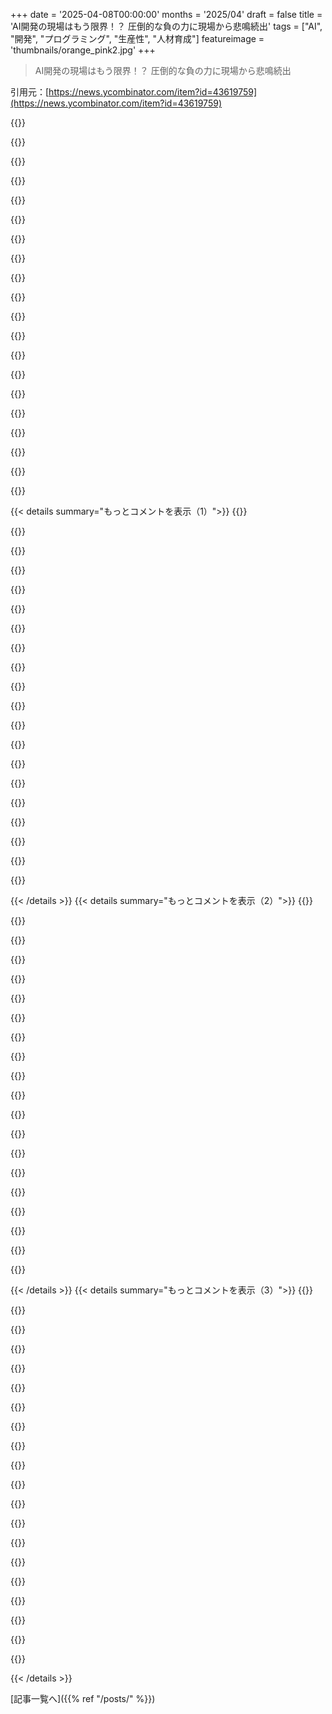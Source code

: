 +++
date = '2025-04-08T00:00:00'
months = '2025/04'
draft = false
title = 'AI開発の現場はもう限界！？ 圧倒的な負の力に現場から悲鳴続出'
tags = ["AI", "開発", "プログラミング", "生産性", "人材育成"]
featureimage = 'thumbnails/orange_pink2.jpg'
+++

> AI開発の現場はもう限界！？ 圧倒的な負の力に現場から悲鳴続出

引用元：[https://news.ycombinator.com/item?id=43619759](https://news.ycombinator.com/item?id=43619759)

{{<matomeQuote body="俺はいつも、diffで緑より赤の行が多い開発者を目指してきたんだよね。宣言的に何百もの結合テストを作成できるように、ライブラリを書くのが好きなんだ。2日間姿を消して、ループ変数を2つ入れ替えるだけで10倍のスピードアップを実現したりする。でも、今の環境じゃ俺の居場所はないかも。AIを使って大量のコードを書けないわけじゃないけど、AIを使うと成功の指標がスピード・トゥ・プロダクションになっちゃうんだもん。ダメなコードの解決策が、さらに多くのコードってことになってるし。AIは絶対削除なんてしないよ。発表しなきゃ死ぬ、みたいな風潮が俺たちにも押し寄せてきてて悲しい。まるで俺のPythonプログラミングがメインフレームの人たちを時代遅れにさせたみたいで、年取った気分だよ。AI開発者を時代遅れにするのは何なんだろうな…。" userName="justonceokay" createdAt="2025-04-08T13:12:25" color="">}}

{{<matomeQuote body="AIは絶対に削除しないってことはないよ。実際、俺はよくAIを使って削除してるし。コードをコピーして、AIにコードを単純化または簡潔にするように指示するんだ。すると、通常、コード行数が減るよ。<br>AIがコードから機能全体を削除しないという意味なら別だけど。でも、AIにそう指示すればそれもできる。問題は、企業が削除することに十分な価値を置いてなくて、新機能を追加することだけに焦点を当ててることだと思うな。それはAIの問題じゃないけどね。" userName="ajjenkins" createdAt="2025-04-08T14:57:14" color="#ff33a1">}}

{{<matomeQuote body="俺はLLMで生成されたコードの大ファンじゃないけど、GPが「AIは絶対に削除しない」って断言してるのは、明らかに間違ってるのに、他の意見を鵜呑みにするのが難しい。あと、俺の同僚にもN日間姿を消すやつがいたけど、その間に要件が変わって(ビジネスではよくあること)、コミュニケーション不足のせいで彼の仕事は新しい要件と互換性がなくなってた。だから、誰かが真空状態で10倍のスピードアップを達成したからといって、必ずしも良いこととは限らないんだよ。" userName="Freedom2" createdAt="2025-04-08T16:00:18" color="">}}

{{<matomeQuote body="アーキテクチャ宇宙飛行士になるリスクにも注意が必要だよね。テスト用の宣言型フレームワークは、場合によっては理にかなってるかもしれないけど、多くの場合、1回か2回しか使わないものをスクリプト化する複雑な方法になるだけだよ。そして、いざ使うときには、結局メンテナに電話して助けを求める羽目になるんだ。もちろん、メンテナは必要とされてるって感じられて嬉しいんだけどね。" userName="fifilura" createdAt="2025-04-08T16:19:27" color="">}}

{{<matomeQuote body="Copilotをしばらく使ってみたんだけど、これは本当に感動したことの一つなんだよね。ごちゃごちゃしたコードの塊を、不要なものを削除して単純化するのがすごく得意で、時には1行のlambdaにまで減らすこともあった。すごく役に立つよ！" userName="ryandrake" createdAt="2025-04-08T15:15:53" color="#ff5733">}}

{{<matomeQuote body="＞時には1行のlambdaにまで減らすこともあった。<br>お願いだから、それはやめてね！読みやすいコードは、賢いコードよりも優れてるんだから！" userName="buggy6257" createdAt="2025-04-08T16:36:03" color="">}}

{{<matomeQuote body="まさか、こんなコード見たことないって言うんじゃないよね？<br>var ageLookup = new Dictionary<AgeRange, List<Member>>();<br>foreach (var member in members) {<br> var ageRange = member.AgeRange;<br> if (ageLookup.ContainsKey(ageRange)) {<br> ageLookup[ageRange].Add(member);<br> } else {<br> ageLookup[ageRange] = new List<Member>();<br> ageLookup[ageRange].Add(member);<br> }<br>}<br><br>こんなふうに書けるのに：<br>var ageLookup = members.ToLookup(m => m.AgeRange, m => m);" userName="n4r9" createdAt="2025-04-09T09:44:43" color="#ff5733">}}

{{<matomeQuote body="俺はこう思うな。<br>var ageLookup = new Dictionary<AgeRange, List<Member>>();<br>foreach (var member in members) {<br> ageLookup.getOrCreate(member.AgeRange, List::new).add(member);<br>}<br><br>こっちの方が長期的には読みやすい…（覚えるべき定義済みのメソッド/概念が少ないから）。" userName="davidgay" createdAt="2025-04-10T03:32:59" color="">}}

{{<matomeQuote body="`getOrCreate`ってどこで定義されてるの？カスタムの拡張メソッド？それに、もしかしたら俺たちは違う言語で考えてるのかも。俺はC#を書いてるけど、そっちはC++っぽい？<br>読みやすさには、親しみやすさだけでなく、簡潔さも含まれる。コードベースで他に何が起こってるかにもよると思うけどね。俺のソリューションの一つに、`ToLookup`が15回も使われてるデータベースアクセスclassがある。確かに概念を学ぶ必要はあるけど、組み込みメソッドだし、理解してしまえば大きなメリットになるんだ。" userName="n4r9" createdAt="2025-04-10T07:28:24" color="#ff5733">}}

{{<matomeQuote body="lambdaの方が読みやすい場合もあるよ。”lambda x : x if x else 1”はかなり理解しやすいし、別に定義された関数にする必要はないよね。<br>開発スタイルはツールにも依存するってことも言っておくべきかな。IDEでインライン関数が読みやすく表示されるなら、簡潔に定義されたlambdaを使っても問題ないと思う。結局のところ、読みやすさはある程度個人的な好みだからね。" userName="throwaway889900" createdAt="2025-04-08T16:55:27" color="#45d325">}}

{{<matomeQuote body="俺のめっちゃクレバーな一行野郎も、説明を付け足さないと後で見返したときマジわかんなくなるんだよねー。" userName="gopher_space" createdAt="2025-04-08T21:33:55" color="">}}

{{<matomeQuote body="特にAIが生成した「クレバー」なコードはヤバい！<br>人間が書いたクレバーなコードなら、まだ誰かが理解してるって信じられるけど、AIが生成した「クレバー」なコードを信じるなんて考えただけで鳥肌立つわ。" userName="bluefirebrand" createdAt="2025-04-08T16:50:19" color="#ff33a1">}}

{{<matomeQuote body="あと、まともな人間がやらかすミスって、他の人間が予測、認識、理解できるように、ある程度ロジックに沿ってるんだよね。" userName="Terr_" createdAt="2025-04-09T01:00:13" color="#ff33a1">}}

{{<matomeQuote body="誰だよ、AIに言われたゴミみたいなコードをそのまま受け入れて、理解もせずにCLにsubmitするエンジニア達は？<br>そもそも、LLMを使う前のコードの方がマシだったのかよ？" userName="vkou" createdAt="2025-04-09T06:58:58" color="">}}

{{<matomeQuote body="一行のlambda式よりも、無駄な処理がいっぱいの10行のクソコードの方が分かりやすいって誰が言ってんだ？" userName="jcelerier" createdAt="2025-04-09T00:15:14" color="">}}

{{<matomeQuote body="これってただの俺の投影かもだけど…。<br>u/justonceokay's が言ってた＞悪いコードの解決策は、もっとコードを書くこと”<br>Gen-AIは「粗悪品」の大量生産をさらに自動化してるだけじゃね？<br>u/justonceokay's ＞AIは削除を生み出さない”<br>Gen-AIは、コードの必要性をなくせるのか？<br>従来の品質保証の役割を果たせるのか？まだ無理だよね。Gen-AIはITとかデータ処理の猿マネは絶対にできる。" userName="specialist" createdAt="2025-04-08T18:29:51" color="#45d325">}}

{{<matomeQuote body="＞Can Gen-AI, moot the need for code?<br>面接で、プロジェクトを潰した話をしたら、半分の人が理解してくれなかった。クライアントに神だと思わせるメリットを説明する必要があった。 wisdomとか長期的な思考が評価されない時代に、AIに賢さを求めるのはナンセンス。" userName="gopher_space" createdAt="2025-04-08T22:07:59" color="">}}

{{<matomeQuote body="マネージャーは知識労働者とは別じゃない。AIがwisdomを扱えるなら、AIの使用を求めるマネージャーのほとんどを置き換えるだろうね。" userName="roenxi" createdAt="2025-04-09T03:27:17" color="#785bff">}}

{{<matomeQuote body="＞Can Gen-AI, moot the need for code?<br>SICP読めば「プログラムは人が読むために書かれるべきで、機械が実行するのはついでだ」って言葉が出てくる。コードは数学や音楽の記号みたいなもん。Gen-AIは電子的な友達を作るだけ。アイデアを共有するにはプログラミング言語が必要。" userName="bitwize" createdAt="2025-04-09T06:34:40" color="#38d3d3">}}

{{<matomeQuote body="＞if you read your SICP you will come across the aphorism that “programs must be written for people to read, and only incidentally for machines to execute.”<br>AIがAIに読ませるための履歴書を書くように、AIがAIにしか読めないコードを生成する時代が来るのかもね。" userName="teamonkey" createdAt="2025-04-09T08:12:52" color="#785bff">}}

{{< details summary="もっとコメントを表示（1）">}}
{{<matomeQuote body="もしかしたらねー。AIの最終形態は映画『Her』のラストみたいになるんじゃないかなって想像してる。AI同士が連携して、人間には理解できない方法でコミュニケーションを取り、超越した存在になるんだ。で、人間は取り残されて、ただ人間的なことをして過ごす、みたいな。" userName="bitwize" createdAt="2025-04-09T08:43:36" color="">}}

{{<matomeQuote body="＞見えなかったのは、彼が目立つためにpushした未テストのSQLクエリとかregexとか設定ミスで俺たちが経験した寝不足の日々だったんだよね。結局、エッジケースのテスト不足と、早くリリースしたがる姿勢が原因。<br>もしこれをやったら自分の首を絞めることになるよ。マネジメントに失敗と修正にかかる時間を見せないと、彼らは新しいおもちゃは全部順調だと思い込んで、その計画をみんなに押し付けて、本当のコストとメリットに気づかないんだ。" userName="pja" createdAt="2025-04-08T13:29:11" color="#ff5733">}}

{{<matomeQuote body="会社が10倍のスピードアップを評価するなら、君はこの環境で絶対に活躍できる場所があるよ。ただ、AIが生成する構造化されていないものから問題を見つけ出すのは大変だから、2日じゃなくて5日かかるようになるかもね。" userName="AnimalMuppet" createdAt="2025-04-08T14:52:48" color="">}}

{{<matomeQuote body="もし、お金を全部握ってる人とか、お金を得るのが仕事の人と一緒に働いたことがあるならわかると思うけど、市場に出すまでの時間が最重要視されることが多いんだよね。明日リリースできるものを、1か月後に出すよりも、AIの粗悪品を量産する方がずっと価値があるんだ。<br>LevelsIOのフライトシミュレーターはひどかった。でも彼の費用対効果はめちゃくちゃ高いから、ビジネスマンなら、彼の成功を真似しようとしないのは脳死だよ。" userName="bitwize" createdAt="2025-04-09T04:26:14" color="#ff5733">}}

{{<matomeQuote body="LLMがコーディングにもたらしてる影響って、インターネットとかアテンションエコノミーがジャーナリズムにもたらした影響に似てる気がする。" userName="bookman117" createdAt="2025-04-09T05:34:13" color="#ff5733">}}

{{<matomeQuote body="＞AIの利用によって、成功の指標はスピード・トゥ・プロダクションになった<br>ほとんどの会社で昔からそうじゃなかったっけ？早く市場に出して、すぐに機能を追加して、売って、さらに機能を追加する、みたいな？" userName="DeathArrow" createdAt="2025-04-08T15:16:30" color="">}}

{{<matomeQuote body="LLMのコード生成がKubernetesとかLinuxみたいなオープンソースプロジェクトにどんな影響を与えるのか気になるな。" userName="candiddevmike" createdAt="2025-04-08T14:53:41" color="">}}

{{<matomeQuote body="LinusがLLMについてどう思ってるのか、まだよく知らないんだよね。気になる。<br>彼が生成するコードは、彼が考える基準に満たないコードの歴史から考えると、LLMが生成するコードには感銘を受けてないんじゃないかなーって思うけど、わかんないや" userName="bluefirebrand" createdAt="2025-04-08T15:09:12" color="">}}

{{<matomeQuote body="AIの粗悪コードのデバッグとか、パフォーマンスチューニングとか、リント（または動的型付け言語の型チェッカー）の厳格さを上げてバグを追い出すとか、そういう分野はまだ需要があると思うな。より良い保証をしてくれる言語/ランタイムの必要性もね。<br>今はハイプサイクルの初期段階だよ。技術的負債の問題は1、2年後に表面化するだろうね。" userName="NortySpock" createdAt="2025-04-08T14:20:08" color="#45d325">}}

{{<matomeQuote body="＞AIの粗悪コードのデバッグとか、パフォーマンスチューニングとか…<br>ああ、メンテナンスね。仕事で一番楽しくてやりがいのある部分だよねー。（皮肉）" userName="AlexandrB" createdAt="2025-04-08T15:07:08" color="">}}

{{<matomeQuote body="おめでとう、コストセンターに昇格だね。で、適当にやる連中が、あんたがメンテしなきゃいけない機能を作りまくってトップに上り詰めるんだよ。" userName="WesolyKubeczek" createdAt="2025-04-08T15:21:13" color="">}}

{{<matomeQuote body="もっとレイヤーの低いところに行くべきだよ。AIを使うんじゃなくて、AIを書くんだ。当面はAIを速くする機会がたくさんある。アセンブリのプログラマーは最初のCコンパイラーが生成したコードにうんざりしてたはず。そして個人的には、昔書いてたC＋＋コードに比べてPythonの効率の悪さにうんざりしてる。常に非効率と引き換えに開発速度を上げてきたんだ。" userName="rqtwteye" createdAt="2025-04-08T14:31:29" color="">}}

{{<matomeQuote body="Cは、最適化ツールっていう鈍器でコードをメッタ切りにする、未定義動作っていう概念をプログラマーに押し付けることで、ひどい機械語の問題を解決した。Cのルールをマスターしたエリートプログラマーたちが、Cがプログラミングを悪夢にしてるんじゃなくて、Cを理解してないのが問題だって主張した。Pythonの非効率は、Cに対するトラウマ反応のせい。Garbage collectionとかbytecodeは、Cの罪を償うためのもの。AIとのトレードオフは不明確。安定のためにパフォーマンスを犠牲にするのは良いけど、効率と理解を犠牲にするのは良くない。" userName="kmeisthax" createdAt="2025-04-08T15:35:51" color="#785bff">}}

{{<matomeQuote body="言語に未定義動作がないようにするためにbytecode interpreterは必要ない。例えば、チェックされない加算や配列アクセスじゃなくて、チェックされた加算やbounds checked accessをする。Cでもそうしようとする試みがある。Pythonよりもずっと良い。それに、Pythonは遅い。JSより遅いし、Lispより遅いし、Haskellよりずっと遅い。" userName="achierius" createdAt="2025-04-09T00:07:29" color="">}}

{{<matomeQuote body="＞AIは削除を決して行わない。<br>これは世界を揺るがす発言だ。ブラボー。" userName="philistine" createdAt="2025-04-08T14:22:39" color="#ff5733">}}

{{<matomeQuote body="今のAIアシスタントはリファクタリングできる。それには削除も含まれる。" userName="esafak" createdAt="2025-04-08T14:36:35" color="">}}

{{<matomeQuote body="友達との会話でさ、会社のレビューでAIツール使うように言われてるらしいんだよね。そいつバイオ系の研究しててLLMとかマジでいらないんだけど、チームみんなで会社の言語モデル使って面白い辞表書くのにハマったんだって。海賊風とか恐竜風とか(笑)。誰も辞めなかったらしいけど、チームのモチベーション下げるには最高のやり方だよね！" userName="wedn3sday" createdAt="2025-04-08T23:50:05" color="">}}

{{<matomeQuote body="うちの会社でも同じことになってるよ。マジでhype以外に理由がわからん。でもなんかいつものhypeとは違う気がするんだよね。指示されてる感じっていうか、裏で誰かが糸引いてるみたい。まるで時代遅れのビジネスマンたちが集まって、理由もなくAIを推進することで合意したみたいなんだよね。うまく言えないけど。" userName="davesque" createdAt="2025-04-09T00:26:18" color="#38d3d3">}}

{{<matomeQuote body="他のhypeサイクルと違って、今回はMBAホルダーが簡単に「統合できる！」って言えるからじゃない？前回のhype、例えばblock chainとかは抽象的で、マネジメントは理解できても実際の業務は理解できない人には使いにくいから。" userName="Loughla" createdAt="2025-04-09T00:36:42" color="#785bff">}}

{{<matomeQuote body="＞LLMの重要な機能は、質の高い回答と正しいように見えるデタラメの距離を最小限に抑えることだから。<br>結果として、区別するために必要なスキルが最大化される。専門家じゃない人が出力の有用性を過大評価するのも当然だよね。" userName="ethbr1" createdAt="2025-04-09T03:40:44" color="#45d325">}}


{{< /details >}}
{{< details summary="もっとコメントを表示（2）">}}
{{<matomeQuote body="ビジネスマンって昔からドメインエキスパートのこと良く思ってないと思うんだよね。ビジネスを成功させるには彼らが必要だから。ドメインエキスパートが持つ影響力を嫌ってて、LLMがその影響力を弱めると考えてるんじゃないかな。" userName="namaria" createdAt="2025-04-09T08:22:48" color="#ff5c5c">}}

{{<matomeQuote body="“ビジネスタイプ”の人たちって、私が「あなた達こそ排除したいドメインエキスパートです」って説明すると面白い顔するんだよね。むしろ、LLMで彼らを排除すべきだよな。そうすれば、LLMのプロモーションも減るんじゃない？実際にこのstartupを立ち上げてpitchしたらマジで面白いし癒やされそう。「MBAの仕事をLLMで無くす方法」みたいな。" userName="bbarnett" createdAt="2025-04-09T12:37:37" color="">}}

{{<matomeQuote body="なんとなくわかる気がする。専門家を雇ったら、信用する必要がある。もし彼らの言うことが気に入らなければ、別の意見を聞きたくなる。でも、二人分の費用を払うのは難しいし、会社の政治的な問題も出てくる。それに、二人の意見が違ったら、三人目を雇うのか？上手くやるには、人を信じる勇気と、質問する知性と忍耐が必要だよね。でも、ビジネスマンは基本的に強い専門家がいるのが好きだと思うよ。彼らの人脈やスキルを使って競争優位性を築けるから。" userName="fhd2" createdAt="2025-04-09T15:34:53" color="">}}

{{<matomeQuote body="プログラミングでも同じことが起こるよ。開発者でさえも。「copilot experiences」は便利で直感的だけど、定型文以上のものを書かせると、結局手直しが必要になって余計に手間がかかるんだよね。LLMで一番楽しいのは、新しいプログラミング言語を深く学べることかな。例えばRustを理解しようとしてて、LLMに“Vec<impl XYZ>”と“Vec<Box<dyn XYZ>>”のどちらを使うべきか質問すると、良い答えをくれるんだよね。ベテランのRust開発者にとっては簡単なんだろうけど。" userName="flessner" createdAt="2025-04-09T14:46:44" color="#785bff">}}

{{<matomeQuote body="＞I've been getting the same thing at my company. Honestly no idea what is driving it other than hype.<br>＞Is because unlike prior hype cycles, this one is super easy for an MBA to point at and sort of see a way to integrate it.<br>今回のhypeは、MBAが理解しやすいんだと思う。なぜなら、ソフトウェア業界で初めてFordの組み立てラインに近いものだから。マネジメント研修は20世紀初頭の製造業の概念が中心だから、“生産量を増やす＝資源の問題”だと考えてるんだ。“生成AIを使えば人件費を増やさずに納期を短縮できる”っていうのが魅力なんだよね。" userName="AdieuToLogic" createdAt="2025-04-09T02:11:44" color="#ff33a1">}}

{{<matomeQuote body="経営陣が現場の職人よりもマーケティングの言うことを聞くって決めたのがマジで残念だわ。" userName="johnnyanmac" createdAt="2025-04-09T01:08:23" color="">}}

{{<matomeQuote body="経営側は給料とか待遇の交渉で有利な立場にいる社員のこと、ずっと面白く思ってなかったんだよ。テック系の連中は管理職に近い給料もらってるから仲間入りできた気になってたけど、向こうはそう思ってなかった。" userName="acdha" createdAt="2025-04-09T11:15:06" color="">}}

{{<matomeQuote body="MBA叩き、いい加減やめない？特定のステレオタイプで決めつけて、特定の人たちを貶めるのはよくないと思うんだよね。弁護士とか博士号持ちとか、政治学専攻の人たちはどうなのさ。役職じゃなくて、人となりで判断しようよ。ちなみに俺もMBAホルダーだから、そういう言い方されるとマジで不快。" userName="ahaucnx" createdAt="2025-04-09T23:24:10" color="#785bff">}}

{{<matomeQuote body="ステレオタイプって、多くの人がそれなりに事実に基づいていると認識してるけど、集団全体に当てはめるのはナンセンスだよ。必ず不当にターゲットにされる人が出てくる。あなたが個人的に非難されるようなことをしてないなら感謝だけど、あなた自身が批判されたわけじゃないでしょ？あなたが傷ついたからって、俺たちの正当な不満を言う権利を奪わないでくれ。問題提起しなきゃ解決できないし、大勢が関わることなら尚更だ。耳の痛い話だけど、解決策はいつも完璧じゃない。外科医が健康な組織を切除しないと悪い部分を取り除けないのと同じだよ。例えるなら「警官はみんなクソ野郎」みたいなもん。良い警官もいるけど、悪い奴らが多すぎて、ステレオタイプが当てはまっちゃう。これは何とかしろって言うスローガンなんだよ。" userName="MrDrMcCoy" createdAt="2025-04-10T04:20:57" color="#38d3d3">}}

{{<matomeQuote body="ナレッジワークの自動化ね。AI使うだけで、自分の後任を育てて、会社のプロセスに組み込んでるようなもんだよ。" userName="bondarchuk" createdAt="2025-04-09T13:05:27" color="">}}

{{<matomeQuote body="陰謀論とかじゃなくて、AI企業がたまたま(一部の)人の脳をハッキングできる機械を作っちゃったんじゃないかと思ってる。超人的な知性があるとか、目的があるとかじゃなくて、単にLLMが「一般人」を納得させるような言葉を作るように調整されてるから。経営者とか政治家は特に影響されやすいかもね。テック業界にもAIに催眠術かけられて熱狂的な信者になっちゃってる人が結構いるし。" userName="rep_lodsb" createdAt="2025-04-09T15:18:50" color="#ff5733">}}

{{<matomeQuote body="＞彼と彼のチームにAIツールをもっと活用するように強く勧めている<br>こういうの、他のツールでも見たことあるわ。毎回、会社のだれかが契約を取ってきて、利用率を上げて費用対効果を示したいからなんだよね。AIは今流行りのバズワードだから、何にも役に立たなくても、投資とか助成金の話がよく聞こえるんだよ。" userName="zdragnar" createdAt="2025-04-09T02:20:17" color="">}}

{{<matomeQuote body="友達はバイオ研究の学生と話したことある？Python/R/Matlab/bashのスクリプトをAIツールを使って書くことに成功してるってよく聞くよ。少なくともMITの知り合いの学生の間では普通のことだけど、バイオメディカルの研究者がAIを使わないなんて考えられないな。" userName="chairhairair" createdAt="2025-04-09T04:36:59" color="">}}

{{<matomeQuote body="計算機を使った健康に関する研究の授業を受けてるんだけど、Geminiがめっちゃ役に立ってるんだよね。でも、その道のプロにはかなわないけどね。先生も、LLMを使うのは全然ありだって言ってたよ。現場じゃ使えるし。でも、バイオインフォマティクスのライブラリに関しては、他のものより精度が低い気がするんだよね… まだまだ氷山の一角って感じで、標準化とかデータの汚れとか、問題は山積み。LLMを使うにしても、先生たちの助けが必須だよね。" userName="amarcheschi" createdAt="2025-04-09T07:15:21" color="">}}

{{<matomeQuote body="ChatGPTにbashとかPythonのスクリプトとかワンライナーを頼むと、大体一発で成功するんだよね。自分で1時間から1日かけて調べたり、メインの言語を使ったりする手間が省けるから、マジ助かる。生産性は上がるけど、仕事の9割以上は使い捨てのスクリプトとかワンライナーじゃないんだよね。" userName="antifa" createdAt="2025-04-10T22:50:34" color="#785bff">}}

{{<matomeQuote body="AIの扱われ方って、まさにそれ！って感じだよね。上が「イノベーションしてます！」アピールしたいだけで、実際の仕事に意味があるかどうかは二の次なんだもん。笑えるけど、マジで萎えるわ。" userName="KurSix" createdAt="2025-04-09T05:31:19" color="">}}

{{<matomeQuote body="うちの会社は、AIツールでコード生成（CRUDとかレイアウト系が多いけど）をスピードアップして、それなりに恩恵を受けてるみたい。でも、同僚に助けを求められて、ググって解決策を見つけたら「あ、そっか。ググってもいいんだ」って言われたりするんだよね。みんなChatGPTとかに頼りっきりなんだ。" userName="whizzter" createdAt="2025-04-10T12:55:12" color="">}}

{{<matomeQuote body="もしAIのせいで辞める人がいたら、AIに書かせた退職届で辞めてほしいわ。マジ最高！<br>もしくは、AIを使って、なんでAIを使えなかったのかをクリエイティブなメールで説明するとか。日<br>週<br>四半期ごとに上司に。" userName="dullcrisp" createdAt="2025-04-09T01:49:16" color="#ff5733">}}

{{<matomeQuote body="AIをワークフローに取り入れてないなら、取り入れてる人に遅れをとってるよ。マジで現実だし、これからも進化していくんだから。" userName="im3w1l" createdAt="2025-04-09T08:56:28" color="">}}

{{<matomeQuote body="そんな考え古いって。俺はAIを使って、AIをワークフローに組み込んでるんだぜ。" userName="bwoj" createdAt="2025-04-09T10:45:30" color="">}}


{{< /details >}}
{{< details summary="もっとコメントを表示（3）">}}
{{<matomeQuote body="大学でコンパイラとか教えてるんだけど、AIのせいで学生がコンパイルは通るけど全然違う方向に進んじゃうケースがマジ多いんだよね。だからこれからは`.noai`ファイル入れることにしたわ。AIはベテランには役立つかもだけど、初心者にはマジで катастрофа だよ。「うちベテランしか雇わないし」って言うけど、そのベテランは一体どこから湧いてくると思ってんの？AIの話聞くたびにファンタジアの魔法使いの弟子思い出すわ。" userName="recursivedoubts" createdAt="2025-04-08T13:16:54" color="#ff5c5c">}}

{{<matomeQuote body="＞そうだよね、ベテランってどこから来るんだろ？<br>別に大学行かなくてもベテランにはなれるよ。コーディング好きなやつは勝手にやるし。そういう人って、色々試してるから仕事でも強いんだよね。もちろん大学も大事だけど、最高のdevはちゃんと勉強もして、暇なときもコード書いてる人だと思うな。" userName="ffsm8" createdAt="2025-04-08T13:54:50" color="">}}

{{<matomeQuote body="＞そういう人って仕事で強いよね<br>いや、独学のprogrammerはそうでもないこと多いよ。確かにコードは書けるんだけど、基礎がマジで弱い。前に独学のdevが書いたネストが深すぎるループを直したんだけど、マジ遅くて。なんで自分のコードが遅いのか聞かれたから、Big Oとか説明したんだけど、全然理解してくれなかった。でも会社はそいつのこと「ロックスター」扱いしてたんだよね、コード量産するから。" userName="bluefirebrand" createdAt="2025-04-08T14:17:33" color="">}}

{{<matomeQuote body="俺も勉強する前は独学だったけど、基礎知識なんてすぐ身につくじゃん。独学のjuniorをmentorしたことあるけど、Big Oみたいなconceptもすぐ理解しててビックリしたわ。" userName="taosx" createdAt="2025-04-08T14:22:36" color="">}}

{{<matomeQuote body="Big Oはあくまで例えだよ。<br>言いたいのは、自分が何を知らないか分からないってこと。独学だけじゃ限界があるから、経験者から学ばないとレベルアップできない。学校は知識を得るための確実な方法だと思う。それだけじゃないけど、みんな安定した方法が好きでしょ。" userName="bluefirebrand" createdAt="2025-04-08T14:52:05" color="">}}

{{<matomeQuote body="知らないことのためのオススメの本ありますか？（皮肉だけどマジで）<br>先輩devが「class invariant」って言ってて、マジで意味わからなかったんだよね。何を知ってれば良かったんだろ？他に知っておくべきことって何があるんだろ？例えば『cracking the coding interview』とか『software engineering at Google』とか持ってるんだけど、修士課程修了してないから知識に大きなgapがあるんだよね :-(" userName="abbadadda" createdAt="2025-04-08T15:13:13" color="#38d3d3">}}

{{<matomeQuote body="それ、Eric EvansのDomain-Driven Designにあるよ。でも結構難しいかも。最近はもっと分かりやすいのもあるみたい。" userName="arwhatever" createdAt="2025-04-09T07:13:08" color="">}}

{{<matomeQuote body="Amazing! recoo ありがとね arwhatever :-)" userName="abbadadda" createdAt="2025-04-09T20:44:09" color="">}}

{{<matomeQuote body="CLRS<br>（マジレス！アルゴリズムのバイブル）" userName="i_am_proteus" createdAt="2025-04-09T05:59:02" color="">}}

{{<matomeQuote body="マジレスありがとう i_am_proteus! :-) Steve S.のアルゴリズムの本のことかな？<br>読んだことあるけど、専門家じゃないし、data structuesはまあまあ理解してるつもり。OOP vs. Functionalとか、SOLIDとか、interfacesとか、class invariantsとか、class designみたいな、ソフトウェアエンジニアリングの基本ってどうすればいいんだろ？CS 101の教科書読めばいいのかな？MITの授業とかオススメある？（できれば動画付きがいいな…アルゴリズムの授業はYouTubeにあるけど、SWEとしてレベルアップするための良いresourceが見つからないんだよね）<br>^ マジレスだよ…用語が飛び交うとマジで泳いでる気分になるから、追いつきたいんだよね（特に自力でSREスキル身につけたSREだから、知ってて当然みたいな雰囲気だし）" userName="abbadadda" createdAt="2025-04-09T20:43:39" color="#785bff">}}

{{<matomeQuote body="ああ、なるほど！わかった、https://github.com/walkccc/CLRSのことね（最初、この頭字語が著者たちの名前をくっつけたものだって気づかなかった）。<br>＞このウェブサイトには、聖書的な教科書であるThomas H. Cormen、Charles E. Leiserson、Ronald L. Rivest、Clifford Stein著の『Introduction to Algorithms Third Edition』のほぼ完全な解答が掲載されている”" userName="abbadadda" createdAt="2025-04-09T20:46:17" color="">}}

{{<matomeQuote body="＞基礎知識なんて簡単に手に入る”って言うけど、そもそもその知識があるって知ってないとダメじゃん？大学で教えるのは、色んな考え方があるって気づかせてくれるからいいんだよね。だから、何かにつまずいた時に、どこを見れば解決策があるかわかる。それに、科学論文を読むのを怖がらずに読めるようになるのも役に立つし。あと、統計も。" userName="arkh" createdAt="2025-04-09T08:44:59" color="#ff33a1">}}

{{<matomeQuote body="大学に行ったかどうかは関係ない気がする。大学出のやつらのクソコードも、独学のやつらのクソコードも、直したことあるし。経験だけが頼りになる指標かもね。仕事の経験じゃなくて、プロジェクトでの実戦経験だよ。それに、独学にも色々いるし、大学出にも色々いる。コードが好きで、学ぶことに情熱があって、それで経験を積んだ人もいる。生活のために仕方なくやってて、自分の得意分野から抜け出せずに経験不足の人もいる。どっちも別にいいんだけど、経験豊富で情熱的なcoderの方が、新しいことには向いてると思う。大学出かどうかは関係ない。" userName="ehnto" createdAt="2025-04-09T13:13:35" color="#ff5c5c">}}

{{<matomeQuote body="＞経験豊富で情熱的なcoderの方が、新しいことには向いてると思う。大学出かどうかは関係ない。”<br>俺は大学でCSを学んでない（数学と統計の卒業生だけど、プログラミングが好きで移った）。優秀な大学でCSの学位を取ったエンジニアと一緒に仕事してるけど、自慢みたいに聞こえるかもしれないけど、俺の方がいいコード書けること多いよ（すごく綺麗でタイトなコードを書くやつもいるけど、羨ましい）。経験から言うと、学位とコードの質ってあんまり関係ない。地頭の良さとは結構関係ある。あと、仕事の質をどれだけ気にするかと成果はめっちゃ関係ある。" userName="noisy_boy" createdAt="2025-04-09T14:52:19" color="#ff33a1">}}

{{<matomeQuote body="s/独学/学位持ち/gでも同じことが言える。結局はスキルの問題。" userName="triyambakam" createdAt="2025-04-09T09:31:20" color="">}}

{{<matomeQuote body="それ、俺も言ったじゃん？<br>＞もちろん、大学の学位を否定するつもりはないよ。最高のdevは、ちゃんと教えてもらって、暇な時にもコード書いてるだろうし。”" userName="ffsm8" createdAt="2025-04-08T14:51:32" color="">}}

{{<matomeQuote body="意見が分かれてるのは、この部分。<br>＞そういう人たちは、就職したら必ず仕事ができるようになる。”<br>俺の経験だと、「独学」の人は、自分が面白いと思う部分を解決することに夢中だけど、幅が狭くて、ちゃんと教育を受けた人ほどには仕事ができないことが多い。前の人も言ってたけど、そういう開発者には、時間計算量とか、修正方法とかわかってないって問題があるのを何度も見てきた。" userName="Arainach" createdAt="2025-04-08T15:01:04" color="#785bff">}}

{{<matomeQuote body="でも、この文は、暇な時にコードを書く人とそうじゃない人のことじゃん？もしそこに文句があるなら、暇な時にコードを書かない独学の人が、書く人よりコードがうまいって言うことになるよ。もしくは、正式な教育を受けてないけどコードを書く人よりも、正式な教育を受けてコードを書く人が優れてると言ってるのと同じだよ。<br>クラスを全部なくしたとしても、経験豊富な人は出てくるって言いたかっただけ。<br>" userName="ffsm8" createdAt="2025-04-08T15:47:00" color="">}}

{{<matomeQuote body="＞ちゃんと説明してないじゃん。<br>最初の投稿は矛盾してるよ。この二つの文を見て。<br>＞正式な教育を受けなくてもコーディングを楽しんでやる人は必ずいる。そういう人は、就職したら必ず仕事ができるようになる。”<br>＞最高のdevは、ちゃんと教えてもらって、暇な時にもコード書いてるだろうし。”<br>正式な教育なしにコーディングを楽しむ -> より効果的<br>コーディングを楽しんで正式な教育を受けている -> 最高のdev<br>" userName="bluefirebrand" createdAt="2025-04-08T16:04:16" color="">}}

{{<matomeQuote body="俺はこう読んだよ。<br>＞正式な教育を受けなくてもコーディングを楽しんでやる人は必ずいる。そういう人は、就職したら必ず仕事ができるようになる。”<br>「始めるのに正式な教育が必要なかった人」ってこと。正式な教育を受けてる人も受けてない人も含む。<br>両方の文を合わせると、（情熱+正式）>（情熱のみ）>（正式のみ）。" userName="Izkata" createdAt="2025-04-08T16:18:40" color="">}}


{{< /details >}}


[記事一覧へ]({{% ref "/posts/" %}})
